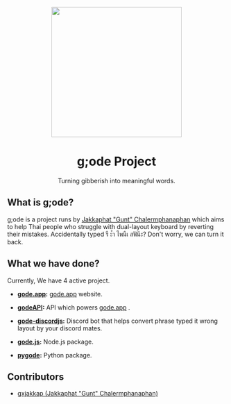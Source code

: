 <p align="center">
    <img align="center" src="https://i.imgur.com/xqEQybm.png" width="300" >
</p>
<h1 align="center"> g;ode Project </h1>
<p align="center">Turning gibberish into meaningful words.</h2>

## What is g;ode?

g;ode is a project runs by [Jakkaphat "Gunt" Chalermphanaphan](https://github.com/gxjakkap) which aims to help Thai people who struggle with dual-layout keyboard by reverting their mistakes. Accidentally typed รื ะ้ำ ไพนืเ สฟันีะ? Don't worry, we can turn it back.

## What we have done?

Currently, We have 4 active project.

* **[gode.app](https://github.com/godeProject/gode.app):** [gode.app](https://www.gode.app) website.

* **[godeAPI](https://github.com/godeProject/godeAPI):** API which powers [gode.app](https://www.gode.app) .

* **[gode-discordjs](https://github.com/godeProject/gode-discordjs):** Discord bot that helps convert phrase typed it wrong layout by your discord mates.

* **[gode.js](https://github.com/godeProject/gode.js):** Node.js package.

* **[pygode](https://github.com/godeProject/pygode):** Python package.

## Contributors

* [gxjakkap (Jakkaphat "Gunt" Chalermphanaphan)](https://github.con/gxjakkap)
